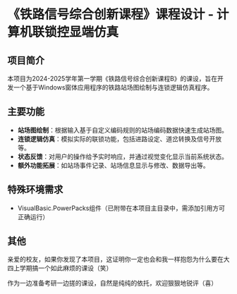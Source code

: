 # 《铁路信号综合创新课程》课程设计 - 计算机联锁控显端仿真

## 项目简介

本项目为2024-2025学年第一学期《铁路信号综合创新课程B》的课设，旨在开发一个基于Windows窗体应用程序的铁路站场图绘制与连锁逻辑仿真程序。

## 主要功能

- **站场图绘制**：根据输入基于自定义编码规则的站场编码数据快速生成站场图。
- **连锁逻辑仿真**：模拟实际的联锁功能，包括进路设定、道岔转换及信号开放等。
- **状态反馈**：对用户的操作给予实时响应，并通过视觉变化显示当前系统状态。
- **额外功能拓展**：如站场事件记录、站场信息显示与修改、数据导出等。

## 特殊环境需求

- VisualBasic.PowerPacks组件（已附带在本项目主目录中，需添加引用方可正确运行）

## 其他

亲爱的校友，如果你发现了本项目，这证明你一定也会和我一样抱怨为什么要在大四上学期搞一个如此麻烦的课设（笑）

作为一边准备考研一边搓的课设，自然是纯纯的依托，欢迎狠狠地锐评（喜）